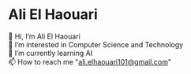 # Ali El Haouari 
👋 Hi, I’m Ali El Haouari   
👀 I’m interested in Computer Science and Technology  
🌱 I’m currently learning AI  
📫 How to reach me "ali.elhaouari101@gmail.com"  
